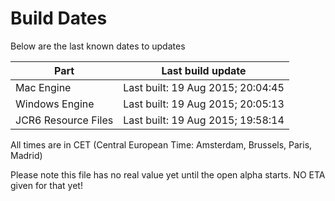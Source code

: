 # Build Dates

Below are the last known dates to updates

Part | Last build update
-----|-----
Mac Engine | Last built: 19 Aug 2015; 20:04:45
Windows Engine | Last built: 19 Aug 2015; 20:05:13
JCR6 Resource Files | Last built: 19 Aug 2015; 19:58:14
All times are in CET (Central European Time: Amsterdam, Brussels, Paris, Madrid)


Please note this file has no real value yet until the open alpha starts. NO ETA given for that yet!
